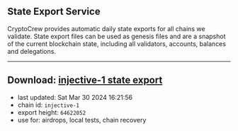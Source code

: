 ## State Export Service
CryptoCrew provides automatic daily state exports for all chains we validate. State export files can be used as genesis files and are a snapshot of the current blockchain state, including all validators, accounts, balances and delegations.

---
**Download: [injective-1 state export](https://dl-eu2.ccvalidators.com/SERVICE/injective/injective-1_export_64622052.json)**
---

- last updated: Sat Mar 30 2024 16:21:56
- chain id: `injective-1`
- export height: `64622052`
- use for: airdrops, local tests, chain recovery
